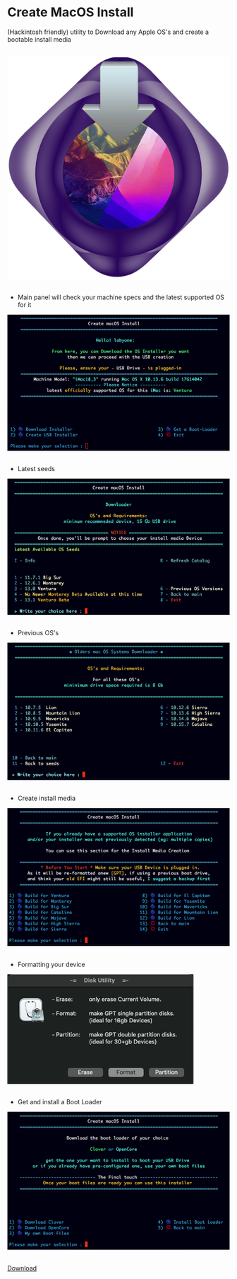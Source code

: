 # Create MacOS Install
(Hackintosh friendly) utility to Download any Apple OS's and create a bootable install media
## 
![img src](logo.png)
## 
- Main panel will check your machine specs and the latest supported OS for it

![img src](1.png)
##
- Latest seeds

![img src](2.png)
##
- Previous OS's

![img src](3.png)
##
- Create install media

![img src](4.png)
##
- Formatting your device

![img src](4b.png)
##
- Get and install a Boot Loader

![img src](5.png)
##
[Download](https://github.com/LAbyOne/Create-MacOS-Install/releases/download/last/CreateS%20MacOSS%20Install.dmg)
##
